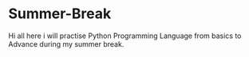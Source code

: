 # Summer-Break

Hi all
here i will practise Python Programming Language from basics to Advance during my summer break.
